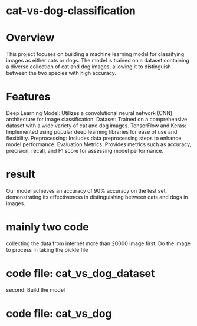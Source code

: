 # cat-vs-dog-classification

# Overview
This project focuses on building a machine learning model for classifying images as either cats or dogs. The model is trained on a dataset containing a diverse collection of cat and dog images, allowing it to distinguish between the two species with high accuracy.

# Features
Deep Learning Model: Utilizes a convolutional neural network (CNN) architecture for image classification.
Dataset: Trained on a comprehensive dataset with a wide variety of cat and dog images.
TensorFlow and Keras: Implemented using popular deep learning libraries for ease of use and flexibility.
Preprocessing: Includes data preprocessing steps to enhance model performance.
Evaluation Metrics: Provides metrics such as accuracy, precision, recall, and F1 score for assessing model performance.

# result

Our model achieves an accuracy of 90% accuracy on the test set, demonstrating its effectiveness in distinguishing between cats and dogs in images.


# mainly two code
collecting the data from internet more than 20000 image
first: Do the image to process in taking the pickle file 
# code file: cat_vs_dog_dataset
second: Build the model
# code file: cat_vs_dog
